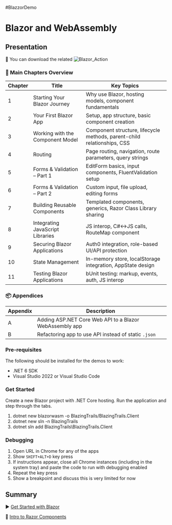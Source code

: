 #BlazzorDemo

# Blazor and WebAssembly


## Presentation

🎦 You can download the related ![Blazor_Action](https://encrypted-tbn1.gstatic.com/images?q=tbn:ANd9GcT5z-T2zYeNGAf0GOF0T_9w1VdekqWRf5MssauaUGj6JA3jTjCC)

###  🧭 Main Chapters Overview

| Chapter | Title                                | Key Topics                                                                 |
|---------|--------------------------------------|----------------------------------------------------------------------------|
| 1       | Starting Your Blazor Journey         | Why use Blazor, hosting models, component fundamentals                    |
| 2       | Your First Blazor App                | Setup, app structure, basic component creation                            |
| 3       | Working with the Component Model     | Component structure, lifecycle methods, parent-child relationships, CSS   |
| 4       | Routing                              | Page routing, navigation, route parameters, query strings                 |
| 5       | Forms & Validation – Part 1          | EditForm basics, input components, FluentValidation setup                 |
| 6       | Forms & Validation – Part 2          | Custom input, file upload, editing forms                                  |
| 7       | Building Reusable Components         | Templated components, generics, Razor Class Library sharing               |
| 8       | Integrating JavaScript Libraries     | JS interop, C#↔JS calls, RouteMap component                               |
| 9       | Securing Blazor Applications         | Auth0 integration, role-based UI/API protection                           |
| 10      | State Management                     | In-memory store, localStorage integration, AppState design                |
| 11      | Testing Blazor Applications          | bUnit testing: markup, events, auth, JS interop                           |

###  📦 Appendices

| Appendix | Description                                               |
|----------|-----------------------------------------------------------|
| A        | Adding ASP.NET Core Web API to a Blazor WebAssembly app  |
| B        | Refactoring app to use API instead of static `.json`     |



### Pre-requisites

The following should be installed for the demos to work:

- .NET 6 SDK
- Visual Studio 2022 or Visual Studio Code 

### Get Started

Create a new Blazor project with .NET Core hosting. Run the application and step through the tabs.
1. dotnet new blazorwasm -o BlazingTrails/BlazingTrails.Client
2. dotnet new sln -n BlazingTrails
3. dotnet sln add BlazingTrails\BlazingTrails.Client

### Debugging

1. Open URL in Chrome for any of the apps
2. Show `SHIFT+ALT+D` key press
3. If instructions appear, close all Chrome instances (including in the system tray) and paste the code to run with debugging enabled
4. Repeat the key press
5. Show a breakpoint and discuss this is very limited for now

## Summary
▶ [Get Started with Blazor](https://raw.githubusercontent.com/dotnet-architecture/eBooks/master/current/blazor-for-web-forms-developers/Blazor-for-ASP-NET-Web-Forms-Developers.pdf)

🔪 [Intro to Razor Components](https://encrypted-tbn1.gstatic.com/images?q=tbn:ANd9GcT5z-T2zYeNGAf0GOF0T_9w1VdekqWRf5MssauaUGj6JA3jTjCC)  
